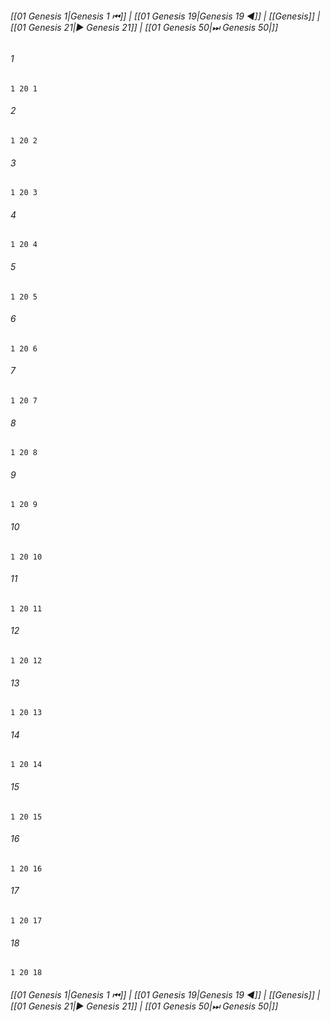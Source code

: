 
###### [[01 Genesis 1|Genesis 1 ⏮]] | [[01 Genesis 19|Genesis 19 ◀]] | [[Genesis]] | [[01 Genesis 21|▶ Genesis 21]] | [[01 Genesis 50|⏭ Genesis 50|]]

###### 1
``` verse
1 20 1 
```
###### 2
``` verse
1 20 2 
```
###### 3
``` verse
1 20 3 
```
###### 4
``` verse
1 20 4 
```
###### 5
``` verse
1 20 5 
```
###### 6
``` verse
1 20 6 
```
###### 7
``` verse
1 20 7 
```
###### 8
``` verse
1 20 8 
```
###### 9
``` verse
1 20 9 
```
###### 10
``` verse
1 20 10 
```
###### 11
``` verse
1 20 11 
```
###### 12
``` verse
1 20 12 
```
###### 13
``` verse
1 20 13 
```
###### 14
``` verse
1 20 14 
```
###### 15
``` verse
1 20 15 
```
###### 16
``` verse
1 20 16 
```
###### 17
``` verse
1 20 17 
```
###### 18
``` verse
1 20 18 
```

###### [[01 Genesis 1|Genesis 1 ⏮]] | [[01 Genesis 19|Genesis 19 ◀]] | [[Genesis]] | [[01 Genesis 21|▶ Genesis 21]] | [[01 Genesis 50|⏭ Genesis 50|]]

